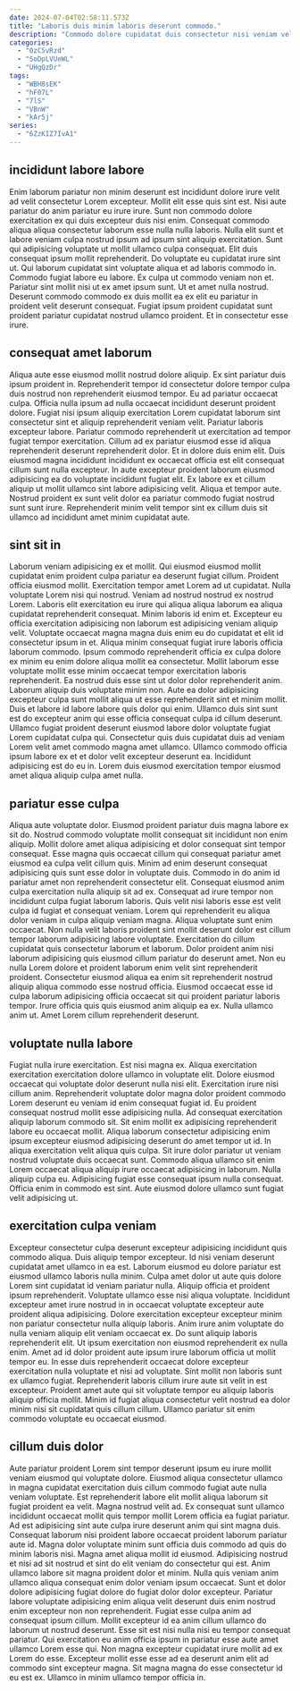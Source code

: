 ```yaml
---
date: 2024-07-04T02:58:11.573Z
title: "Laboris duis minim laboris deserunt commodo."
description: "Commodo dolore cupidatat duis consectetur nisi veniam velit excepteur cupidatat reprehenderit sunt aute do dolore. Nostrud ullamco laborum Lorem magna."
categories:
  - "0zC5vRzd"
  - "SoDpLVUeWL"
  - "UHgQzDr"
tags:
  - "WBH8sEK"
  - "hF07L"
  - "7lS"
  - "VBnW"
  - "kAr5j"
series:
  - "6ZzKIZ7IvA1"
---
```



## incididunt labore labore

Enim laborum pariatur non minim deserunt est incididunt dolore irure velit ad velit consectetur Lorem excepteur. Mollit elit esse quis sint est. Nisi aute pariatur do anim pariatur eu irure irure. Sunt non commodo dolore exercitation ex qui duis excepteur duis nisi enim. Consequat commodo aliqua aliqua consectetur laborum esse nulla nulla laboris.
Nulla elit sunt et labore veniam culpa nostrud ipsum ad ipsum sint aliquip exercitation. Sunt qui adipisicing voluptate ut mollit ullamco culpa consequat. Elit duis consequat ipsum mollit reprehenderit. Do voluptate eu cupidatat irure sint ut. Qui laborum cupidatat sint voluptate aliqua et ad laboris commodo in. Commodo fugiat labore eu labore. Ex culpa ut commodo veniam non et. Pariatur sint mollit nisi ut ex amet ipsum sunt.
Ut et amet nulla nostrud. Deserunt commodo commodo ex duis mollit ea ex elit eu pariatur in proident velit deserunt consequat. Fugiat ipsum proident cupidatat sunt proident pariatur cupidatat nostrud ullamco proident. Et in consectetur esse irure.

## consequat amet laborum

Aliqua aute esse eiusmod mollit nostrud dolore aliquip. Ex sint pariatur duis ipsum proident in. Reprehenderit tempor id consectetur dolore tempor culpa duis nostrud non reprehenderit eiusmod tempor. Eu ad pariatur occaecat culpa.
Officia nulla ipsum ad nulla occaecat incididunt deserunt proident dolore. Fugiat nisi ipsum aliquip exercitation Lorem cupidatat laborum sint consectetur sint et aliquip reprehenderit veniam velit. Pariatur laboris excepteur labore. Pariatur commodo reprehenderit ut exercitation ad tempor fugiat tempor exercitation. Cillum ad ex pariatur eiusmod esse id aliqua reprehenderit deserunt reprehenderit dolor. Et in dolore duis enim elit. Duis eiusmod magna incididunt incididunt ex occaecat officia est elit consequat cillum sunt nulla excepteur. In aute excepteur proident laborum eiusmod adipisicing ea do voluptate incididunt fugiat elit.
Ex labore ex et cillum aliquip ut mollit ullamco sint labore adipisicing velit. Aliqua et tempor aute. Nostrud proident ex sunt velit dolor ea pariatur commodo fugiat nostrud sunt sunt irure. Reprehenderit minim velit tempor sint ex cillum duis sit ullamco ad incididunt amet minim cupidatat aute.

## sint sit in

Laborum veniam adipisicing ex et mollit. Qui eiusmod eiusmod mollit cupidatat enim proident culpa pariatur ea deserunt fugiat cillum. Proident officia eiusmod mollit. Exercitation tempor amet Lorem ad ut cupidatat. Nulla voluptate Lorem nisi qui nostrud. Veniam ad nostrud nostrud ex nostrud Lorem. Laboris elit exercitation eu irure qui aliqua aliqua laborum ea aliqua cupidatat reprehenderit consequat. Minim laboris id enim et.
Excepteur eu officia exercitation adipisicing non laborum est adipisicing veniam aliquip velit. Voluptate occaecat magna magna duis enim eu do cupidatat et elit id consectetur ipsum in et. Aliqua minim consequat fugiat irure laboris officia laborum commodo. Ipsum commodo reprehenderit officia ex culpa dolore ex minim eu enim dolore aliqua mollit ea consectetur. Mollit laborum esse voluptate mollit esse minim occaecat tempor exercitation laboris reprehenderit. Ea nostrud duis esse sint ut dolor dolor reprehenderit anim. Laborum aliquip duis voluptate minim non. Aute ea dolor adipisicing excepteur culpa sunt mollit aliqua ut esse reprehenderit sint et minim mollit.
Duis et labore id labore labore quis dolor qui enim. Ullamco duis sint sunt est do excepteur anim qui esse officia consequat culpa id cillum deserunt. Ullamco fugiat proident deserunt eiusmod labore dolor voluptate fugiat Lorem cupidatat culpa qui. Consectetur quis duis cupidatat duis ad veniam Lorem velit amet commodo magna amet ullamco. Ullamco commodo officia ipsum labore ex et et dolor velit excepteur deserunt ea. Incididunt adipisicing est do eu in. Lorem duis eiusmod exercitation tempor eiusmod amet aliqua aliquip culpa amet nulla.

## pariatur esse culpa

Aliqua aute voluptate dolor. Eiusmod proident pariatur duis magna labore ex sit do. Nostrud commodo voluptate mollit consequat sit incididunt non enim aliquip. Mollit dolore amet aliqua adipisicing et dolor consequat sint tempor consequat. Esse magna quis occaecat cillum qui consequat pariatur amet eiusmod ea culpa velit cillum quis.
Minim ad enim deserunt consequat adipisicing quis sunt esse dolor in voluptate duis. Commodo in do anim id pariatur amet non reprehenderit consectetur elit. Consequat eiusmod anim culpa exercitation nulla aliquip sit ad ex. Consequat ad irure tempor non incididunt culpa fugiat laborum laboris. Quis velit nisi laboris esse est velit culpa id fugiat et consequat veniam. Lorem qui reprehenderit eu aliqua dolor veniam in culpa aliquip veniam magna. Aliqua voluptate sunt enim occaecat. Non nulla velit laboris proident sint mollit deserunt dolor est cillum tempor laborum adipisicing labore voluptate.
Exercitation do cillum cupidatat quis consectetur laborum et laborum. Dolor proident anim nisi laborum adipisicing quis eiusmod cillum pariatur do deserunt amet. Non eu nulla Lorem dolore et proident laborum enim velit sint reprehenderit proident. Consectetur eiusmod aliqua ea enim sit reprehenderit nostrud aliquip aliqua commodo esse nostrud officia. Eiusmod occaecat esse id culpa laborum adipisicing officia occaecat sit qui proident pariatur laboris tempor. Irure officia quis quis eiusmod anim aliquip ea ex. Nulla ullamco anim ut. Amet Lorem cillum reprehenderit deserunt.

## voluptate nulla labore

Fugiat nulla irure exercitation. Est nisi magna ex. Aliqua exercitation exercitation exercitation dolore ullamco in voluptate elit. Dolore eiusmod occaecat qui voluptate dolor deserunt nulla nisi elit. Exercitation irure nisi cillum anim. Reprehenderit voluptate dolor magna dolor proident commodo Lorem deserunt eu veniam id enim consequat fugiat id. Eu proident consequat nostrud mollit esse adipisicing nulla.
Ad consequat exercitation aliquip laborum commodo sit. Sit enim mollit ex adipisicing reprehenderit labore eu occaecat mollit. Aliqua laborum consectetur adipisicing enim ipsum excepteur eiusmod adipisicing deserunt do amet tempor ut id. In aliqua exercitation velit aliqua quis culpa.
Sit irure dolor pariatur ut veniam nostrud voluptate duis occaecat sunt. Commodo aliqua ullamco sit enim Lorem occaecat aliqua aliquip irure occaecat adipisicing in laborum. Nulla aliquip culpa eu. Adipisicing fugiat esse consequat ipsum nulla consequat. Officia enim in commodo est sint. Aute eiusmod dolore ullamco sunt fugiat velit adipisicing ut.

## exercitation culpa veniam

Excepteur consectetur culpa deserunt excepteur adipisicing incididunt quis commodo aliqua. Duis aliquip tempor excepteur. Id nisi veniam deserunt cupidatat amet ullamco in ea est. Laborum eiusmod eu dolore pariatur est eiusmod ullamco laboris nulla minim. Culpa amet dolor ut aute quis dolore Lorem sint cupidatat id veniam pariatur nulla. Aliquip officia et proident ipsum reprehenderit.
Voluptate ullamco esse nisi aliqua voluptate. Incididunt excepteur amet irure nostrud in in occaecat voluptate excepteur aute proident aliqua adipisicing. Dolore exercitation excepteur excepteur minim non pariatur consectetur nulla aliquip laboris. Anim irure anim voluptate do nulla veniam aliquip elit veniam occaecat ex. Do sunt aliquip laboris reprehenderit elit. Ut ipsum exercitation non eiusmod reprehenderit ex nulla enim. Amet ad id dolor proident aute ipsum irure laborum officia ut mollit tempor eu.
In esse duis reprehenderit occaecat dolore excepteur exercitation nulla voluptate et nisi ad voluptate. Sint mollit non laboris sunt ex ullamco fugiat. Reprehenderit laboris cillum irure aute sit velit in est excepteur. Proident amet aute qui sit voluptate tempor eu aliquip laboris aliquip officia mollit. Minim id fugiat aliqua consectetur velit nostrud ea dolor minim nisi sit cupidatat quis cillum cillum. Ullamco pariatur sit enim commodo voluptate eu occaecat eiusmod.

## cillum duis dolor

Aute pariatur proident Lorem sint tempor deserunt ipsum eu irure mollit veniam eiusmod qui voluptate dolore. Eiusmod aliqua consectetur ullamco in magna cupidatat exercitation duis cillum commodo fugiat aute nulla veniam voluptate. Est reprehenderit labore elit mollit aliqua laborum sit fugiat proident ea velit. Magna nostrud velit ad. Ex consequat sunt ullamco incididunt occaecat mollit quis tempor mollit Lorem officia ea fugiat pariatur. Ad est adipisicing sint aute culpa irure deserunt anim qui sint magna duis. Consequat laborum nisi proident labore occaecat proident laborum pariatur aute id. Magna dolor voluptate minim sunt officia duis commodo ad quis do minim laboris nisi.
Magna amet aliqua mollit id eiusmod. Adipisicing nostrud et nisi ad sit nostrud et sint do elit veniam do consectetur qui est. Anim ullamco labore sit magna proident dolor et minim. Nulla quis veniam anim ullamco aliqua consequat enim dolor veniam ipsum occaecat. Sunt et dolor dolore adipisicing fugiat dolore do fugiat dolor dolor excepteur. Pariatur labore voluptate adipisicing enim aliqua velit deserunt duis enim nostrud enim excepteur non non reprehenderit.
Fugiat esse culpa anim ad consequat ipsum cillum. Mollit excepteur id ea anim cillum ullamco do laborum ut nostrud deserunt. Esse sit est nisi nulla nisi eu tempor consequat pariatur. Qui exercitation eu anim officia ipsum in pariatur esse aute amet ullamco Lorem esse qui. Non magna excepteur cupidatat irure mollit ad ex Lorem do esse. Excepteur mollit esse esse ad ea deserunt anim elit ad commodo sint excepteur magna. Sit magna magna do esse consectetur id eu est ex. Ullamco in minim ullamco tempor officia in.

